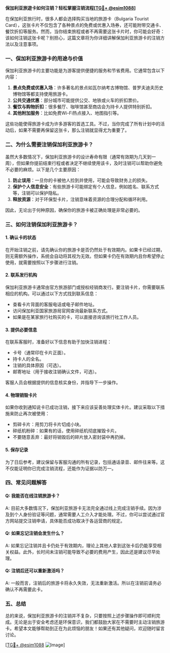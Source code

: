 **保加利亚旅遊卡如何注销？轻松掌握注销流程[[TG💪+ @esim1088](https://t.me/s/esim1088)]**

在保加利亚旅行时，很多人都会选择购买当地的旅游卡（Bulgaria Tourist Card），这张卡片不仅包含了各种景点的免费或优惠入场券，还可能附带交通卡、餐饮折扣等服务。然而，当你结束旅程或者不再需要这张卡片时，你可能会好奇：该如何注销这张卡呢？别担心，这篇文章将为你详细讲解保加利亚旅游卡的注销方法以及注意事项。

### 一、保加利亚旅游卡的用途与价值

保加利亚旅游卡的主要功能是为游客提供便捷的服务和节省费用。它通常包含以下内容：

1. **景点免费或优惠入场**：许多著名的景点如瓦尔纳考古博物馆、普罗夫迪夫历史博物馆等都支持使用旅游卡。
2. **公共交通优惠**：部分城市可能提供公交、地铁或火车的折扣票价。
3. **餐饮与购物折扣**：很多餐厅、咖啡馆甚至商店会为持卡人提供特别折扣。
4. **其他附加服务**：比如免费Wi-Fi热点接入、地图指引等。

这些功能使得旅游卡成为许多游客的首选工具。不过，当你完成了所有计划中的活动后，如果不需要再保留这张卡，那么注销就显得尤为重要了。

### 二、为什么需要注销保加利亚旅游卡？

虽然大多数情况下，保加利亚旅游卡的设计寿命有限（通常有效期为几天到一周），但如果你提前结束行程或者决定不继续使用该卡，及时注销可以帮助你避免不必要的麻烦。以下是几个主要原因：

1. **防止误用**：一旦你的卡被他人捡到并使用，可能会导致财务上的损失。
2. **保护个人信息安全**：有些旅游卡可能绑定有个人信息，例如姓名、联系方式等，注销可以保护隐私。
3. **释放资源**：对于环保型卡片，注销意味着资源的合理分配和循环利用。

因此，无论出于何种原因，确保你的旅游卡被正确处理是非常必要的。

### 三、如何注销保加利亚旅游卡？

#### 1. 确认卡的状态
在开始注销之前，请先确认你的旅游卡是否仍然处于有效期内。如果卡已经过期，则无需额外操作，系统会自动将其视为无效。但如果卡仍在有效期内且你希望停止使用，就需要按照以下步骤进行注销。

#### 2. 联系发行机构
保加利亚旅游卡通常由官方旅游部门或授权经销商发行。要注销卡片，你需要联系相应的机构。可以通过以下方式找到联系信息：

- 查看卡片背面的客服电话或电子邮件地址。
- 访问保加利亚国家旅游局官网查询最新联系方式。
- 如果是在某家旅行社购买的卡，可以直接咨询该旅行社工作人员。

#### 3. 提供必要信息
在联系客服时，准备好以下信息有助于加快注销进程：
- 卡号（通常印在卡片正面）。
- 持卡人的全名。
- 注销的具体原因（可选）。
- 邮寄地址（用于接收注销确认文件，可选）。

客服人员会根据提供的信息核实身份，并指导下一步操作。

#### 4. 物理销毁卡片
如果你收到通知说卡已成功注销，接下来应该妥善处理实体卡片。建议采取以下措施来防止再次被使用：
- 剪碎卡片：用剪刀将卡片切成小块。
- 碎纸机粉碎：如果有的话，使用碎纸机彻底摧毁卡片。
- 不要随意丢弃：最好将销毁后的碎片放入密封袋中再扔掉。

#### 5. 保存记录
为了日后参考，建议保留与客服沟通的所有记录，包括通话录音、邮件往来等。这不仅能证明你已完成注销流程，还能作为证据以防万一。

### 四、常见问题解答

#### Q: 我能否在线注销旅游卡？
A: 目前大多数情况下，保加利亚旅游卡无法完全通过线上完成注销手续。因为涉及到个人身份验证等问题，通常需要人工介入才能处理。不过，你可以尝试通过官方网站提交注销申请，具体能否成功取决于各运营商的规定。

#### Q: 如果忘记注销会发生什么？
A: 如果忘记注销并且卡仍处于有效期内，理论上其他人拿到这张卡后仍能享受相关权益。此外，长时间未注销可能导致不必要的费用产生，因此还是建议尽早处理。

#### Q: 注销后还可以重新激活吗？
A: 一般而言，注销后的旅游卡将永久失效，无法重新激活。所以在注销前请务必确认不再需要此卡。

### 五、总结

总的来说，保加利亚旅游卡的注销并不复杂，只要按照上述步骤操作即可顺利完成。无论是出于安全考虑还是环保意识，我们都鼓励大家在不需要时主动注销旅游卡。希望本文能够帮助到正在为此烦恼的朋友！如果还有其他疑问，欢迎随时留言讨论。

[[TG💪+ @esim1088](https://t.me/s/esim1088) ![Image](https://i.postimg.cc/4NQfJmqS/Snipaste-2025-05-13-00-14-12.png)]